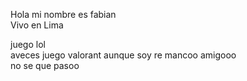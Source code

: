 <html>
<head>
  <title>Mi Proyect FHin4al</title>
  </head>
  
Hola mi nombre es fabian <br> Vivo en Lima 

juego lol<br> aveces juego valorant aunque soy re mancoo amigooo <br> no se que pasoo
